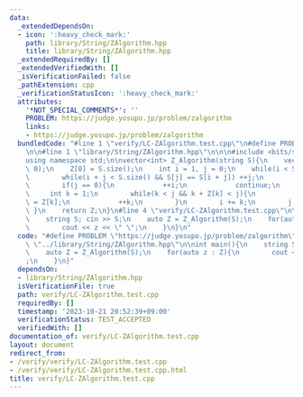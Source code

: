 ```yaml
---
data:
  _extendedDependsOn:
  - icon: ':heavy_check_mark:'
    path: library/String/ZAlgorithm.hpp
    title: library/String/ZAlgorithm.hpp
  _extendedRequiredBy: []
  _extendedVerifiedWith: []
  _isVerificationFailed: false
  _pathExtension: cpp
  _verificationStatusIcon: ':heavy_check_mark:'
  attributes:
    '*NOT_SPECIAL_COMMENTS*': ''
    PROBLEM: https://judge.yosupo.jp/problem/zalgorithm
    links:
    - https://judge.yosupo.jp/problem/zalgorithm
  bundledCode: "#line 1 \"verify/LC-ZAlgorithm.test.cpp\"\n#define PROBLEM \"https://judge.yosupo.jp/problem/zalgorithm\"\
    \n\n#line 1 \"library/String/ZAlgorithm.hpp\"\n\n\n#include <bits/stdc++.h>\n\
    using namespace std;\n\nvector<int> Z_Algorithm(string S){\n    vector<int> Z(S.size(),\
    \ 0);\n    Z[0] = S.size();\n    int i = 1, j = 0;\n    while(i < S.size()){\n\
    \        while(i + j < S.size() && S[j] == S[i + j]) ++j;\n        Z[i] = j;\n\
    \        if(j == 0){\n            ++i;\n            continue;\n        }\n   \
    \     int k = 1;\n        while(k < j && k + Z[k] < j){\n            Z[i + k]\
    \ = Z[k];\n            ++k;\n        }\n        i += k;\n        j -= k;\n   \
    \ }\n    return Z;\n}\n#line 4 \"verify/LC-ZAlgorithm.test.cpp\"\n\nint main(){\n\
    \    string S; cin >> S;\n    auto Z = Z_Algorithm(S);\n    for(auto z : Z){\n\
    \        cout << z << \" \";\n    }\n}\n"
  code: "#define PROBLEM \"https://judge.yosupo.jp/problem/zalgorithm\"\n\n#include\
    \ \"../library/String/ZAlgorithm.hpp\"\n\nint main(){\n    string S; cin >> S;\n\
    \    auto Z = Z_Algorithm(S);\n    for(auto z : Z){\n        cout << z << \" \"\
    ;\n    }\n}"
  dependsOn:
  - library/String/ZAlgorithm.hpp
  isVerificationFile: true
  path: verify/LC-ZAlgorithm.test.cpp
  requiredBy: []
  timestamp: '2023-10-21 20:52:39+09:00'
  verificationStatus: TEST_ACCEPTED
  verifiedWith: []
documentation_of: verify/LC-ZAlgorithm.test.cpp
layout: document
redirect_from:
- /verify/verify/LC-ZAlgorithm.test.cpp
- /verify/verify/LC-ZAlgorithm.test.cpp.html
title: verify/LC-ZAlgorithm.test.cpp
---
```

